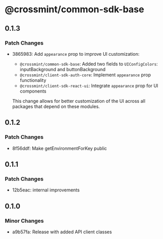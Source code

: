 # @crossmint/common-sdk-base

## 0.1.3

### Patch Changes

-   3865983: Add `appearance` prop to improve UI customization:

    -   `@crossmint/common-sdk-base`: Added two fields to `UIConfigColors`: inputBackground and buttonBackground
    -   `@crossmint/client-sdk-auth-core`: Implement `appearance` prop functionality
    -   `@crossmint/client-sdk-react-ui`: Integrate `appearance` prop for UI components

    This change allows for better customization of the UI across all packages that depend on these modules.

## 0.1.2

### Patch Changes

-   8f56ddf: Make getEnvironmentForKey public

## 0.1.1

### Patch Changes

-   12b5eac: internal improvements

## 0.1.0

### Minor Changes

-   a9b57fa: Release with added API client classes
